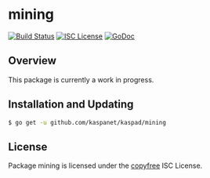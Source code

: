 mining
======

[![Build Status](http://img.shields.io/travis/btcsuite/btcd.svg)](https://travis-ci.org/btcsuite/btcd)
[![ISC License](http://img.shields.io/badge/license-ISC-blue.svg)](http://copyfree.org)
[![GoDoc](https://img.shields.io/badge/godoc-reference-blue.svg)](http://godoc.org/github.com/kaspanet/kaspad/mining)

## Overview

This package is currently a work in progress.

## Installation and Updating

```bash
$ go get -u github.com/kaspanet/kaspad/mining
```

## License

Package mining is licensed under the [copyfree](http://copyfree.org) ISC
License.

